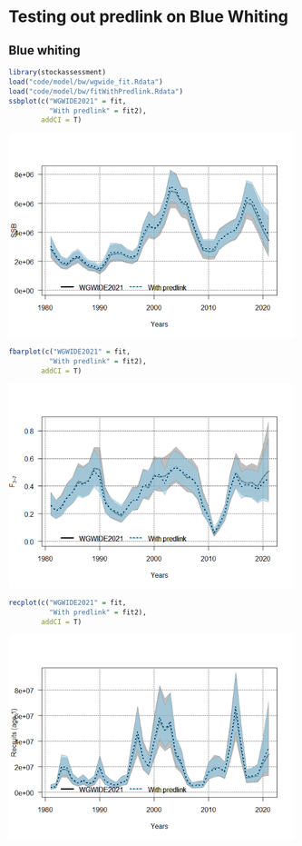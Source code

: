 Testing out predlink on Blue Whiting
================

## Blue whiting

``` r
library(stockassessment)
load("code/model/bw/wgwide_fit.Rdata")
load("code/model/bw/fitWithPredlink.Rdata")
ssbplot(c("WGWIDE2021" = fit,
          "With predlink" = fit2),
        addCI = T)
```

![](README_files/figure-gfm/unnamed-chunk-1-1.png)<!-- -->

``` r
fbarplot(c("WGWIDE2021" = fit,
          "With predlink" = fit2),
        addCI = T)
```

![](README_files/figure-gfm/unnamed-chunk-1-2.png)<!-- -->

``` r
recplot(c("WGWIDE2021" = fit,
          "With predlink" = fit2),
        addCI = T)
```

![](README_files/figure-gfm/unnamed-chunk-1-3.png)<!-- -->
